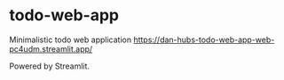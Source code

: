 # todo-web-app
Minimalistic todo web application
https://dan-hubs-todo-web-app-web-pc4udm.streamlit.app/

Powered by Streamlit.
